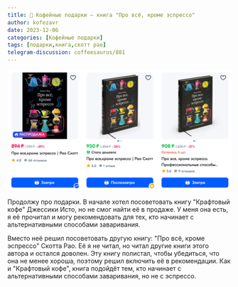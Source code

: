 ```yaml
---
title: 🎁 Кофейные подарки – книга "Про всё, кроме эспрессо"
author: kofezavr
date: 2023-12-06
categories: [Кофейные подарки]
tags: [подарки,книга,скотт рао]
telegram-discussion: coffeesaurus/881
--- 
```

![copy from title](/assets/img/posts/23/12/rao-book.jpg)

Продолжу про подарки. В начале хотел посоветовать книгу "Крафтовый кофе" Джессики Исто, но не смог найти её в продаже. У меня она есть, я её прочитал и могу рекомендовать для тех, кто начинает с альтернативными способами заваривания.

Вместо неё решил посоветовать другую книгу: "Про всё, кроме эспрессо" Скотта Рао. Её я не читал, но читал другие книги этого автора и остался доволен. Эту книгу полистал, чтобы убедиться, что она не менее хороша, поэтому решил включить её в рекомендации. Как и "Крафтовый кофе", книга подойдёт тем, кто начинает с альтернативными способами заваривания, но не с эспрессо.